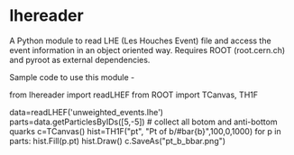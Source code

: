 # lhereader
A Python module to read LHE (Les Houches Event) file and access the event information in an object oriented way.
Requires ROOT (root.cern.ch) and pyroot as external dependencies.

Sample code to use this module -

from lhereader import readLHEF
from ROOT import TCanvas, TH1F

data=readLHEF('unweighted_events.lhe')
parts=data.getParticlesByIDs([5,-5]) # collect all botom and anti-bottom quarks
c=TCanvas()
hist=TH1F("pt", "Pt of b/#bar{b}",100,0,1000)
for p in parts:
  hist.Fill(p.pt)
hist.Draw()
c.SaveAs("pt_b_bbar.png")
